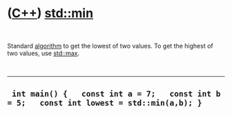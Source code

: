



 

 

 

 

 

([C++](Cpp.htm)) [std::min](CppMin.htm)
=======================================

 

Standard [algorithm](CppAlgorithm.htm) to get the lowest of two values.
To get the highest of two values, use [std::max](CppMax.htm).

 

  ---------------------------------------------------------------------------------------------
  ` int main() {   const int a = 7;   const int b = 5;   const int lowest = std::min(a,b); }`
  ---------------------------------------------------------------------------------------------

 

 

 

 

 





 



